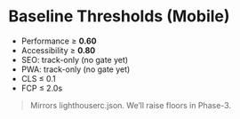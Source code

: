 # Baseline Thresholds (Mobile)

- Performance ≥ **0.60**
- Accessibility ≥ **0.80**
- SEO: track-only (no gate yet)
- PWA: track-only (no gate yet)
- CLS ≤ 0.1
- FCP ≤ 2.0s

> Mirrors lighthouserc.json. We’ll raise floors in Phase-3.
